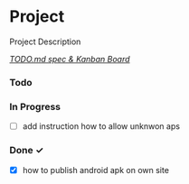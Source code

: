 # Project

Project Description

<em>[TODO.md spec & Kanban Board](https://bit.ly/3fCwKfM)</em>

### Todo


### In Progress

- [ ] add instruction how to allow unknwon aps  

### Done ✓

- [x] how to publish android apk on own site  


